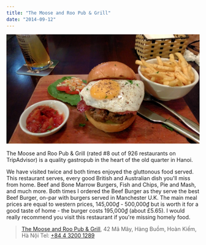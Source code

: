 ```yaml
---
title: "The Moose and Roo Pub & Grill"
date: "2014-09-12"
---
```


![](images/IMG_20140912_191317-1024x583.jpg)

The Moose and Roo Pub & Grill (rated #8 out of 926 restaurants on TripAdvisor) is a quality gastropub in the heart of the old quarter in Hanoi.

We have visited twice and both times enjoyed the gluttonous food served. This restaurant serves, every good British and Australian dish you'll miss from home. Beef and Bone Marrow Burgers, Fish and Chips, Pie and Mash, and much more. Both times I ordered the Beef Burger as they serve the best Beef Burger, on-par with burgers served in Manchester U.K. The main meal prices are equal to western prices, 145,000₫ - 500,000₫ but is worth it for a good taste of home - the burger costs 195,000₫ (about £5.65). I would really recommend you visit this restaurant if you're missing homely food.

> [The Moose and Roo Pub & Grill](https://plus.google.com/104076497730617131587/about), 42 Mã Mây, Hàng Buồm, Hoàn Kiếm, Hà Nội Tel: [+84 4 3200 1289](tel:+84432001289)
